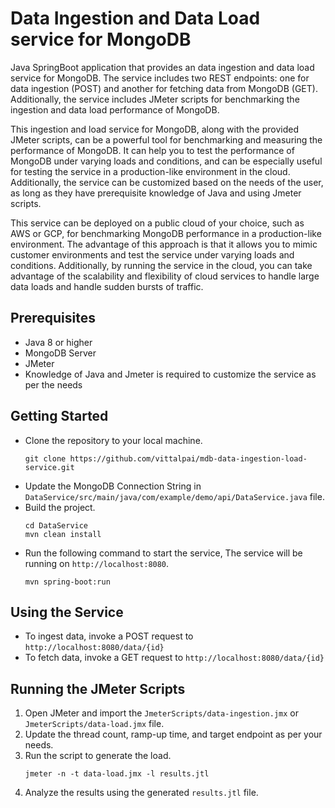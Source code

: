 # Data Ingestion and Data Load service for MongoDB
Java SpringBoot application that provides an data ingestion and data load service for MongoDB. The service includes two REST endpoints: one for data ingestion (POST) and another for fetching data from MongoDB (GET). Additionally, the service includes JMeter scripts for benchmarking the ingestion and data load performance of MongoDB.

This ingestion and load service for MongoDB, along with the provided JMeter scripts, can be a powerful tool for benchmarking and measuring the performance of MongoDB. It can help you to test the performance of MongoDB under varying loads and conditions, and can be especially useful for testing the service in a production-like environment in the cloud. Additionally, the service can be customized based on the needs of the user, as long as they have prerequisite knowledge of Java and using Jmeter scripts.

This service can be deployed on a public cloud of your choice, such as AWS or GCP, for benchmarking MongoDB performance in a production-like environment. The advantage of this approach is that it allows you to mimic customer environments and test the service under varying loads and conditions. Additionally, by running the service in the cloud, you can take advantage of the scalability and flexibility of cloud services to handle large data loads and handle sudden bursts of traffic.

## Prerequisites
- Java 8 or higher
- MongoDB Server
- JMeter
- Knowledge of Java and Jmeter is required to customize the service as per the needs


## Getting Started
- Clone the repository to your local machine.
    ```
    git clone https://github.com/vittalpai/mdb-data-ingestion-load-service.git
    ```
- Update the MongoDB Connection String in `DataService/src/main/java/com/example/demo/api/DataService.java` file.
- Build the project.
    ```
    cd DataService
    mvn clean install
    ```
- Run the following command to start the service, The service will be running on `http://localhost:8080`.
    ```
    mvn spring-boot:run
    ```

## Using the Service
- To ingest data, invoke a POST request to `http://localhost:8080/data/{id}`
- To fetch data, invoke a GET request to `http://localhost:8080/data/{id}`

## Running the JMeter Scripts
1. Open JMeter and import the `JmeterScripts/data-ingestion.jmx` or `JmeterScripts/data-load.jmx` file.
2. Update the thread count, ramp-up time, and target endpoint as per your needs.
3. Run the script to generate the load.
   ```
   jmeter -n -t data-load.jmx -l results.jtl
   ```
4. Analyze the results using the generated `results.jtl` file.